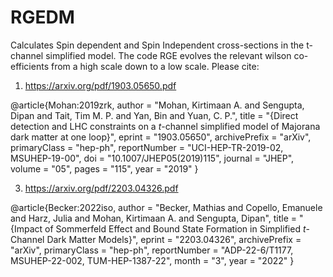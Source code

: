 # RGEDM
Calculates Spin dependent and Spin Independent cross-sections in the t-channel simplified model. The code RGE evolves the relevant wilson co-efficients from a high scale down to a low scale. 
Please cite: 
1. https://arxiv.org/pdf/1903.05650.pdf

@article{Mohan:2019zrk,
    author = "Mohan, Kirtimaan A. and Sengupta, Dipan and Tait, Tim M. P. and Yan, Bin and Yuan, C. P.",
    title = "{Direct detection and LHC constraints on a $t$-channel simplified model of Majorana dark matter at one loop}",
    eprint = "1903.05650",
    archivePrefix = "arXiv",
    primaryClass = "hep-ph",
    reportNumber = "UCI-HEP-TR-2019-02, MSUHEP-19-00",
    doi = "10.1007/JHEP05(2019)115",
    journal = "JHEP",
    volume = "05",
    pages = "115",
    year = "2019"
}


3. https://arxiv.org/pdf/2203.04326.pdf

@article{Becker:2022iso,
    author = "Becker, Mathias and Copello, Emanuele and Harz, Julia and Mohan, Kirtimaan A. and Sengupta, Dipan",
    title = "{Impact of Sommerfeld Effect and Bound State Formation in Simplified $t$-Channel Dark Matter Models}",
    eprint = "2203.04326",
    archivePrefix = "arXiv",
    primaryClass = "hep-ph",
    reportNumber = "ADP-22-6/T1177, MSUHEP-22-002, TUM-HEP-1387-22",
    month = "3",
    year = "2022"
}
